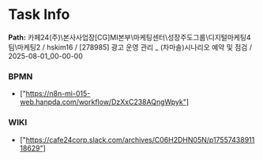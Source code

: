 # Task Info

**Path:** 카페24(주)\본사사업장\[CG]MI본부\마케팅센터\성장주도그룹\디지털마케팅4팀\마케팅2 / hskim16 / [278985] 광고 운영 관리 _ (차마솔)시나리오 예약 및 점검 / 2025-08-01_00-00-00

### BPMN
- ["https://n8n-mi-015-web.hanpda.com/workflow/DzXxC238AQngWpyk"]

### WIKI
- ["https://cafe24corp.slack.com/archives/C06H2DHN05N/p1755743891118629"]

